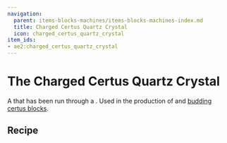 ```yaml
---
navigation:
  parent: items-blocks-machines/items-blocks-machines-index.md
  title: Charged Certus Quartz Crystal
  icon: charged_certus_quartz_crystal
item_ids:
- ae2:charged_certus_quartz_crystal
---
```


# The Charged Certus Quartz Crystal

<ItemImage id="charged_certus_quartz_crystal" scale="4" />

A <ItemLink id="certus_quartz_crystal" /> that has been run through a <ItemLink id="charger" />. Used in the production of
<ItemLink id="fluix_crystal" /> and [budding certus blocks](../items-blocks-machines/budding_certus.md).

## Recipe

<RecipeFor id="charged_certus_quartz_crystal" />
